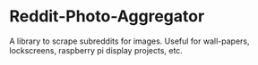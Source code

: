 # Reddit-Photo-Aggregator
A library to scrape subreddits for images. Useful for wall-papers, lockscreens, raspberry pi display projects, etc.
